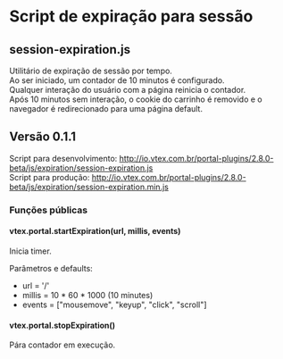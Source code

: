# Script de expiração para sessão 

## session-expiration.js

Utilitário de expiração de sessão por tempo.  
Ao ser iniciado, um contador de 10 minutos é configurado.  
Qualquer interação do usuário com a página reinicia o contador.  
Após 10 minutos sem interação, o cookie do carrinho é removido e o navegador é redirecionado para uma página default.

## Versão 0.1.1

Script para desenvolvimento: http://io.vtex.com.br/portal-plugins/2.8.0-beta/js/expiration/session-expiration.js  
Script para produção: http://io.vtex.com.br/portal-plugins/2.8.0-beta/js/expiration/session-expiration.min.js

### Funções públicas

#### vtex.portal.startExpiration(url, millis, events)

Inicia timer.

Parâmetros e defaults:

- url = '/'
- millis = 10 * 60 * 1000 (10 minutes)
- events = ["mousemove", "keyup", "click", "scroll"]

#### vtex.portal.stopExpiration()

Pára contador em execução.
